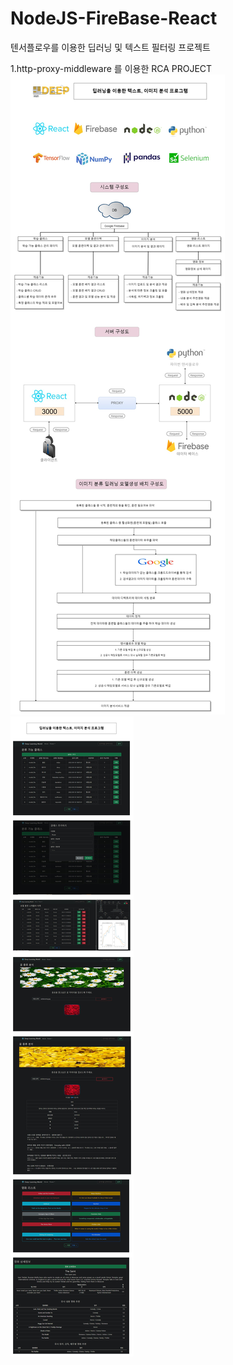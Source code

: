 # NodeJS-FireBase-React
텐서플로우를 이용한 딥러닝 및 텍스트 필터링 프로젝트

1.http-proxy-middleware 를 이용한 RCA PROJECT
<img src="/documents/common/SystemConfiguration.jpg"> 
<img src="/documents/common/UIConfiguration.jpg"> 
